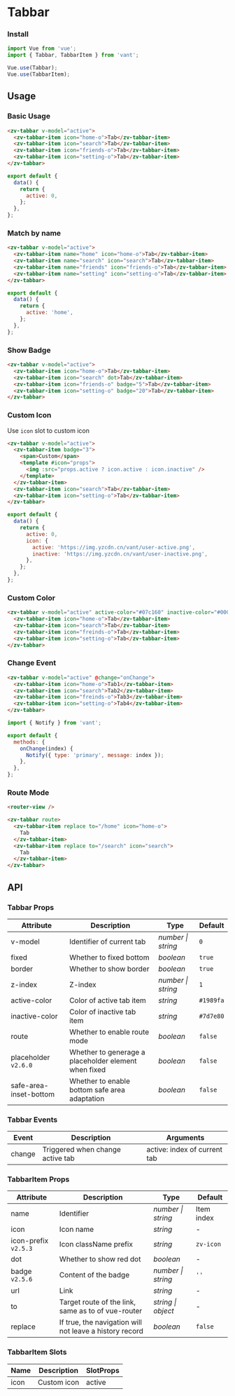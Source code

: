 # Tabbar

### Install

```js
import Vue from 'vue';
import { Tabbar, TabbarItem } from 'vant';

Vue.use(Tabbar);
Vue.use(TabbarItem);
```

## Usage

### Basic Usage

```html
<zv-tabbar v-model="active">
  <zv-tabbar-item icon="home-o">Tab</zv-tabbar-item>
  <zv-tabbar-item icon="search">Tab</zv-tabbar-item>
  <zv-tabbar-item icon="friends-o">Tab</zv-tabbar-item>
  <zv-tabbar-item icon="setting-o">Tab</zv-tabbar-item>
</zv-tabbar>
```

```js
export default {
  data() {
    return {
      active: 0,
    };
  },
};
```

### Match by name

```html
<zv-tabbar v-model="active">
  <zv-tabbar-item name="home" icon="home-o">Tab</zv-tabbar-item>
  <zv-tabbar-item name="search" icon="search">Tab</zv-tabbar-item>
  <zv-tabbar-item name="friends" icon="friends-o">Tab</zv-tabbar-item>
  <zv-tabbar-item name="setting" icon="setting-o">Tab</zv-tabbar-item>
</zv-tabbar>
```

```js
export default {
  data() {
    return {
      active: 'home',
    };
  },
};
```

### Show Badge

```html
<zv-tabbar v-model="active">
  <zv-tabbar-item icon="home-o">Tab</zv-tabbar-item>
  <zv-tabbar-item icon="search" dot>Tab</zv-tabbar-item>
  <zv-tabbar-item icon="friends-o" badge="5">Tab</zv-tabbar-item>
  <zv-tabbar-item icon="setting-o" badge="20">Tab</zv-tabbar-item>
</zv-tabbar>
```

### Custom Icon

Use `icon` slot to custom icon

```html
<zv-tabbar v-model="active">
  <zv-tabbar-item badge="3">
    <span>Custom</span>
    <template #icon="props">
      <img :src="props.active ? icon.active : icon.inactive" />
    </template>
  </zv-tabbar-item>
  <zv-tabbar-item icon="search">Tab</zv-tabbar-item>
  <zv-tabbar-item icon="setting-o">Tab</zv-tabbar-item>
</zv-tabbar>
```

```js
export default {
  data() {
    return {
      active: 0,
      icon: {
        active: 'https://img.yzcdn.cn/vant/user-active.png',
        inactive: 'https://img.yzcdn.cn/vant/user-inactive.png',
      },
    };
  },
};
```

### Custom Color

```html
<zv-tabbar v-model="active" active-color="#07c160" inactive-color="#000">
  <zv-tabbar-item icon="home-o">Tab</zv-tabbar-item>
  <zv-tabbar-item icon="search">Tab</zv-tabbar-item>
  <zv-tabbar-item icon="freinds-o">Tab</zv-tabbar-item>
  <zv-tabbar-item icon="setting-o">Tab</zv-tabbar-item>
</zv-tabbar>
```

### Change Event

```html
<zv-tabbar v-model="active" @change="onChange">
  <zv-tabbar-item icon="home-o">Tab1</zv-tabbar-item>
  <zv-tabbar-item icon="search">Tab2</zv-tabbar-item>
  <zv-tabbar-item icon="freinds-o">Tab3</zv-tabbar-item>
  <zv-tabbar-item icon="setting-o">Tab4</zv-tabbar-item>
</zv-tabbar>
```

```js
import { Notify } from 'vant';

export default {
  methods: {
    onChange(index) {
      Notify({ type: 'primary', message: index });
    },
  },
};
```

### Route Mode

```html
<router-view />

<zv-tabbar route>
  <zv-tabbar-item replace to="/home" icon="home-o">
    Tab
  </zv-tabbar-item>
  <zv-tabbar-item replace to="/search" icon="search">
    Tab
  </zv-tabbar-item>
</zv-tabbar>
```

## API

### Tabbar Props

| Attribute | Description | Type | Default |
| --- | --- | --- | --- |
| v-model | Identifier of current tab | _number \| string_ | `0` |
| fixed | Whether to fixed bottom | _boolean_ | `true` |
| border | Whether to show border | _boolean_ | `true` |
| z-index | Z-index | _number \| string_ | `1` |
| active-color | Color of active tab item | _string_ | `#1989fa` |
| inactive-color | Color of inactive tab item | _string_ | `#7d7e80` |
| route | Whether to enable route mode | _boolean_ | `false` |
| placeholder `v2.6.0` | Whether to generage a placeholder element when fixed | _boolean_ | `false` |
| safe-area-inset-bottom | Whether to enable bottom safe area adaptation | _boolean_ | `false` |

### Tabbar Events

| Event  | Description                      | Arguments                    |
| ------ | -------------------------------- | ---------------------------- |
| change | Triggered when change active tab | active: index of current tab |

### TabbarItem Props

| Attribute | Description | Type | Default |
| --- | --- | --- | --- |
| name | Identifier | _number \| string_ | Item index |
| icon | Icon name | _string_ | - |
| icon-prefix `v2.5.3` | Icon className prefix | _string_ | `zv-icon` |
| dot | Whether to show red dot | _boolean_ | - |
| badge `v2.5.6` | Content of the badge | _number \| string_ | `''` |
| url | Link | _string_ | - |
| to | Target route of the link, same as to of vue-router | _string \| object_ | - |
| replace | If true, the navigation will not leave a history record | _boolean_ | `false` |

### TabbarItem Slots

| Name | Description | SlotProps |
| ---- | ----------- | --------- |
| icon | Custom icon | active    |
